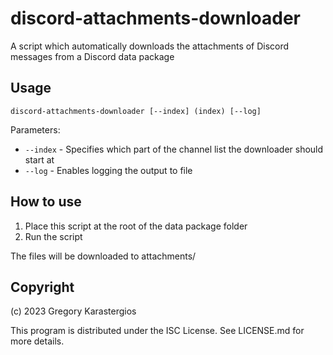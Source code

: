 discord-attachments-downloader
====================================
A script which automatically downloads the attachments of Discord messages from a Discord data package

Usage
-------------------------------------
    discord-attachments-downloader [--index] (index) [--log]

Parameters:

* `--index` - Specifies which part of the channel list the downloader should start at
* `--log` - Enables logging the output to file

How to use
-------------------------------------
1. Place this script at the root of the data package folder
2. Run the script

The files will be downloaded to attachments/

Copyright
-------------------------------------
(c) 2023 Gregory Karastergios

This program is distributed under the ISC License. See LICENSE.md for more details.